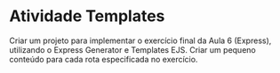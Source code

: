 # Atividade Templates

Criar um projeto para implementar o exercício final da Aula 6 (Express), utilizando o Express Generator e Templates EJS. Criar um pequeno conteúdo para cada rota especificada no exercício.